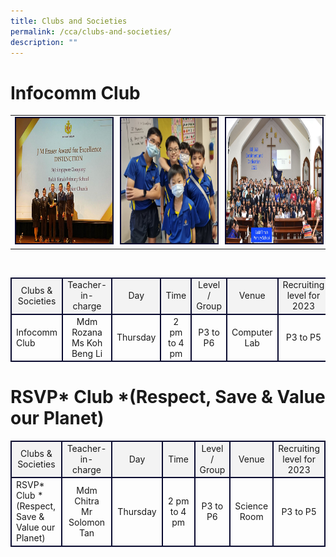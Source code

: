 ```yaml
---
title: Clubs and Societies
permalink: /cca/clubs-and-societies/
description: ""
---
```

# Infocomm Club



<table><tbody><tr><td width="300"><img style="border:2px solid #0A0B30; width:300px;height:200px;" src="/images/CCA/bb%20picture%201.jpeg"></td><td width="300"><img style="border:2px solid #0A0B30; width:300px;height:200px;" src="/images/CCA/bb%20picture%202.jpeg"></td><td width="300"><img style="border:2px solid #0A0B30; width:300px;height:200px;" src="/images/CCA/bb%20picture%203.jpeg"></td></tr></tbody></table><br>

<table><tbody><tr>
<td style="border:2px solid #0A0B30; background-color:#f3f3f3; text-align: center; width:25%"> Clubs &amp; Societies</td>
<td style="border:2px solid #0A0B30; background-color:#f3f3f3; text-align: center; width:25%">Teacher-in-charge</td>
<td style="border:2px solid #0A0B30; background-color:#f3f3f3; text-align: center; width:25%">Day</td>
<td style="border:2px solid #0A0B30; background-color:#f3f3f3; text-align: center; width:25%">Time</td>
<td style="border:2px solid #0A0B30; background-color:#f3f3f3; text-align: center; width:25%">Level / Group</td>
<td style="border:2px solid #0A0B30; background-color:#f3f3f3; text-align: center; width:25%"> Venue</td>
<td style="border:2px solid #0A0B30; background-color:#f3f3f3; text-align: center; width:25%">Recruiting level for 2023</td></tr>
<tr><td style="border:2px solid #0A0B30; text-align: middle; width:25%" rowspan="2">Infocomm Club</td>
<td style="border:2px solid #0A0B30; text-align: center; width:25%">Mdm Rozana<br> Ms Koh Beng Li</td><td style="border:2px solid #0A0B30; text-align: center; width:25%;">Thursday</td><td style="border:2px solid #0A0B30; text-align: center; width:25%;">2 pm to 4 pm</td><td style="border:2px solid #0A0B30; text-align: center; width:25%;">P3 to P6 </td><td style="border:2px solid #0A0B30; text-align: center; width:25%;">Computer Lab</td><td style="border:2px solid #0A0B30; text-align: center; width:25%;">P3 to P5 </td></tr>
</tbody></table>

# RSVP* Club *(Respect, Save &amp; Value our Planet)

<table><tbody><tr>
<td style="border:2px solid #0A0B30; background-color:#f3f3f3; text-align: center; width:25%"> Clubs &amp; Societies</td>
<td style="border:2px solid #0A0B30; background-color:#f3f3f3; text-align: center; width:25%">Teacher-in-charge</td>
<td style="border:2px solid #0A0B30; background-color:#f3f3f3; text-align: center; width:25%">Day</td>
<td style="border:2px solid #0A0B30; background-color:#f3f3f3; text-align: center; width:25%">Time</td>
<td style="border:2px solid #0A0B30; background-color:#f3f3f3; text-align: center; width:25%">Level / Group</td>
<td style="border:2px solid #0A0B30; background-color:#f3f3f3; text-align: center; width:25%"> Venue</td>
<td style="border:2px solid #0A0B30; background-color:#f3f3f3; text-align: center; width:25%">Recruiting level for 2023</td></tr>
<tr><td style="border:2px solid #0A0B30; text-align: middle; width:25%" rowspan="2">RSVP* Club *(Respect, Save &amp; Value our Planet)</td>
<td style="border:2px solid #0A0B30; text-align: center; width:25%">Mdm Chitra <br>Mr Solomon Tan</td><td style="border:2px solid #0A0B30; text-align: center; width:25%;">Thursday</td><td style="border:2px solid #0A0B30; text-align: center; width:25%;">2 pm to 4 pm</td><td style="border:2px solid #0A0B30; text-align: center; width:25%;">P3 to P6 </td><td style="border:2px solid #0A0B30; text-align: center; width:25%;">Science Room</td><td style="border:2px solid #0A0B30; text-align: center; width:25%;">P3 to P5 </td></tr>
</tbody></table>

